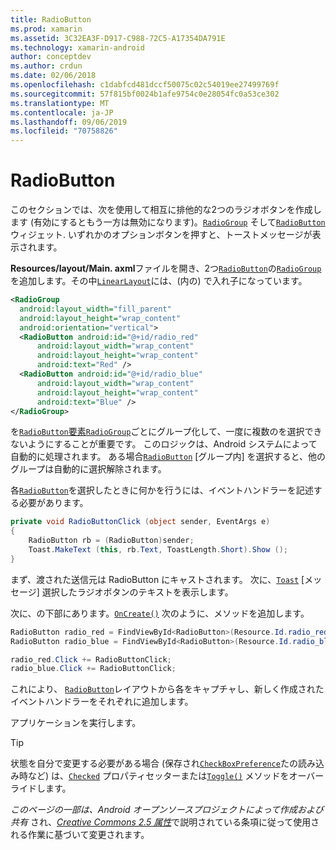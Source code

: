 ```yaml
---
title: RadioButton
ms.prod: xamarin
ms.assetid: 3C32EA3F-D917-C988-72C5-A17354DA791E
ms.technology: xamarin-android
author: conceptdev
ms.author: crdun
ms.date: 02/06/2018
ms.openlocfilehash: c1dabfcd481dccf50075c02c54019ee27499769f
ms.sourcegitcommit: 57f815bf0024b1afe9754c0e28054fc0a53ce302
ms.translationtype: MT
ms.contentlocale: ja-JP
ms.lasthandoff: 09/06/2019
ms.locfileid: "70758826"
---
```

# <a name="radiobutton"></a>RadioButton

このセクションでは、次を使用して相互に排他的な2つのラジオボタンを作成します (有効にするともう一方は無効になります)。[`RadioGroup`](xref:Android.Widget.RadioGroup)
そして[`RadioButton`](xref:Android.Widget.RadioButton)
ウィジェット. いずれかのオプションボタンを押すと、トーストメッセージが表示されます。

**Resources/layout/Main. axml**ファイルを開き、2つ[`RadioButton`](xref:Android.Widget.RadioButton)の[`RadioGroup`](xref:Android.Widget.RadioGroup)を追加します。その中[`LinearLayout`](xref:Android.Widget.LinearLayout)には、(内の) で入れ子になっています。

```xml
<RadioGroup
  android:layout_width="fill_parent"
  android:layout_height="wrap_content"
  android:orientation="vertical">
  <RadioButton android:id="@+id/radio_red"
      android:layout_width="wrap_content"
      android:layout_height="wrap_content"
      android:text="Red" />
  <RadioButton android:id="@+id/radio_blue"
      android:layout_width="wrap_content"
      android:layout_height="wrap_content"
      android:text="Blue" />
</RadioGroup>
```

を[`RadioButton`](xref:Android.Widget.RadioButton)[要素`RadioGroup`](xref:Android.Widget.RadioGroup)ごとにグループ化して、一度に複数のを選択できないようにすることが重要です。 このロジックは、Android システムによって自動的に処理されます。 ある場合[`RadioButton`](xref:Android.Widget.RadioButton)
[グループ内] を選択すると、他のグループは自動的に選択解除されます。

各[`RadioButton`](xref:Android.Widget.RadioButton)を選択したときに何かを行うには、イベントハンドラーを記述する必要があります。

```csharp
private void RadioButtonClick (object sender, EventArgs e)
{
    RadioButton rb = (RadioButton)sender;
    Toast.MakeText (this, rb.Text, ToastLength.Short).Show ();
}
```

まず、渡された送信元は RadioButton にキャストされます。
次に、[`Toast`](xref:Android.Widget.Toast)
[メッセージ] 選択したラジオボタンのテキストを表示します。

次に、の下部にあります。[`OnCreate()`](xref:Android.App.Activity.OnCreate*)
次のように、メソッドを追加します。

```csharp
RadioButton radio_red = FindViewById<RadioButton>(Resource.Id.radio_red);
RadioButton radio_blue = FindViewById<RadioButton>(Resource.Id.radio_blue);

radio_red.Click += RadioButtonClick;
radio_blue.Click += RadioButtonClick;
```

これにより、 [`RadioButton`](xref:Android.Widget.RadioButton)レイアウトから各をキャプチャし、新しく作成されたイベントハンドラーをそれぞれに追加します。

アプリケーションを実行します。

> [!TIP]
> 状態を自分で変更する必要がある場合 (保存され[`CheckBoxPreference`](xref:Android.Preferences.CheckBoxPreference)たの読み込み時など) は、[`Checked`](xref:Android.Widget.CompoundButton.Checked)
> プロパティセッターまたは[`Toggle()`](xref:Android.Widget.CompoundButton.Toggle)
> メソッドをオーバーライドします。

*このページの一部は、Android オープンソースプロジェクトによって作成および共有*
され、[*Creative Commons 2.5 属性*](http://creativecommons.org/licenses/by/2.5/)で説明されている条項に従って使用される作業に基づいて変更されます。 
